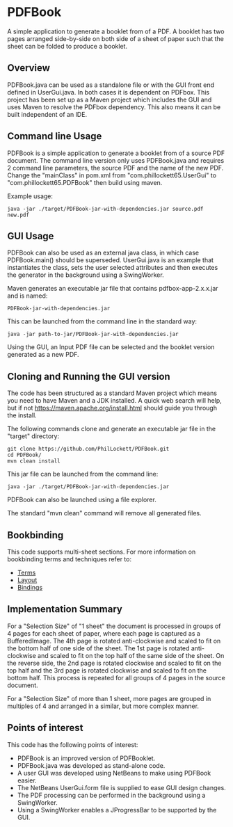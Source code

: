 # PDFBook

A simple application to generate a booklet from of a PDF. A booklet has two 
pages arranged side-by-side on both side of a sheet of paper such that the 
sheet can be folded to produce a booklet.

## Overview

PDFBook.java can be used as a standalone file or with the GUI front end 
defined in UserGui.java. In both cases it is dependent on PDFbox. This project 
has been set up as a Maven project which includes the GUI and uses Maven to 
resolve the PDFbox dependency. This also means it can be built independent of 
an IDE.

## Command line Usage

PDFBook is a simple application to generate a booklet from of a source 
PDF document. The command line version only uses PDFBook.java and requires 
2 command line parameters, the source PDF and the name of the new PDF. Change 
the "mainClass" in pom.xml from "com.phillockett65.UserGui" to 
"com.phillockett65.PDFBook" then build using maven.

Example usage:

    java -jar ./target/PDFBook-jar-with-dependencies.jar source.pdf new.pdf

## GUI Usage

PDFBook can also be used as an external java class, in which case 
PDFBook.main() should be superseded. UserGui.java is an example that 
instantiates the class, sets the user selected attributes and then executes 
the generator in the background using a SwingWorker.

Maven generates an executable jar file that contains pdfbox-app-2.x.x.jar and 
is named:

    PDFBook-jar-with-dependencies.jar

This can be launched from the command line in the standard way:

    java -jar path-to-jar/PDFBook-jar-with-dependencies.jar

Using the GUI, an Input PDF file can be selected and the booklet version 
generated as a new PDF.

## Cloning and Running the GUI version

The code has been structured as a standard Maven project which means you need 
to have Maven and a JDK installed. A quick web search will help, but if not 
https://maven.apache.org/install.html should guide you through the install.

The following commands clone and generate an executable jar file in the 
"target" directory:

    git clone https://github.com/PhilLockett/PDFBook.git
	cd PDFBook/
    mvn clean install

This jar file can be launched from the command line:

    java -jar ./target/PDFBook-jar-with-dependencies.jar

PDFBook can also be launched using a file explorer.
 
The standard "mvn clean" command will remove all generated files.

## Bookbinding

This code supports multi-sheet sections. For more information on bookbinding 
terms and techniques refer to:
 * [Terms](https://en.wikipedia.org/wiki/Bookbinding#Terms_and_techniques)
 * [Layout](https://www.formaxprinting.com/blog/2016/11/booklet-layout-how-to-arrange-the-pages-of-a-saddle-stitched-booklet/)
 * [Bindings](https://www.studentbookbinding.co.uk/blog/how-to-set-up-pagination-section-sewn-bindings)


## Implementation Summary

For a "Selection Size" of "1 sheet" the document is processed in groups of 4 
pages for each sheet of paper, where each page is captured as a BufferedImage. 
The 4th page is rotated anti-clockwise and scaled to fit on the bottom half of 
one side of the sheet. The 1st page is rotated anti-clockwise and scaled to 
fit on the top half of the same side of the sheet. On the reverse side, the 
2nd page is rotated clockwise and scaled to fit on the top half and the 3rd 
page is rotated clockwise and scaled to fit on the bottom half. This process 
is repeated for all groups of 4 pages in the source document.

For a "Selection Size" of more than 1 sheet, more pages are grouped in 
multiples of 4 and arranged in a similar, but more complex manner.

## Points of interest

This code has the following points of interest:

  * PDFBook is an improved version of PDFBooklet.
  * PDFBook.java was developed as stand-alone code.
  * A user GUI was developed using NetBeans to make using PDFBook easier.
  * The NetBeans UserGui.form file is supplied to ease GUI design changes.
  * The PDF processing can be performed in the background using a SwingWorker.
  * Using a SwingWorker enables a JProgressBar to be supported by the GUI.
